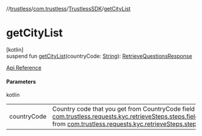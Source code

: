 //[trustless](../../../index.md)/[com.trustless](../index.md)/[TrustlessSDK](index.md)/[getCityList](get-city-list.md)

# getCityList

[kotlin]\
suspend fun [getCityList](get-city-list.md)(countryCode: [String](https://kotlinlang.org/api/latest/jvm/stdlib/kotlin/-string/index.html)): [RetrieveQuestionsResponse](../../com.trustless.requests.kyc.retrieveQuestions/-retrieve-questions-response/index.md)

[Api Reference](https://developer.staq.io/docs/apis/kyc#/Metadata/Get%20a%20List%20of%20Values)

#### Parameters

kotlin

| | |
|---|---|
| countryCode | Country code that you get from CountryCode field while KYC process. You can use [com.trustless.requests.kyc.retrieveSteps.steps.fields.UrlField.getValueFromDependentField](../../com.trustless.requests.kyc.retrieveSteps.steps.fields/-url-field/get-value-from-dependent-field.md) from [com.trustless.requests.kyc.retrieveSteps.steps.fields.UrlField](../../com.trustless.requests.kyc.retrieveSteps.steps.fields/-url-field/index.md) class. |
